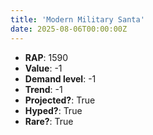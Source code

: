 ```yaml
---
title: 'Modern Military Santa'
date: 2025-08-06T00:00:00Z
---
```

- **RAP**: 1590
- **Value**: -1
- **Demand level**: -1
- **Trend**: -1
- **Projected?**: True
- **Hyped?**: True
- **Rare?**: True
